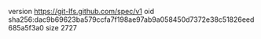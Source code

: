version https://git-lfs.github.com/spec/v1
oid sha256:dac9b69623ba579ccfa7f198ae97ab9a058450d7372e38c51826eed685a5f3a0
size 2727
